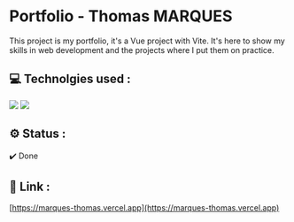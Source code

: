 # Portfolio - Thomas MARQUES

This project is my portfolio, it's a Vue project with Vite. It's here to show my skills in web development and the projects where I put them on practice.

## 💻 Technolgies used :
![](https://skillicons.dev/icons?i=vuejs)
![](https://skillicons.dev/icons?i=tailwind)

## ⚙️ Status :
✔️ Done

## 🔗 Link :
[https://marques-thomas.vercel.app](https://marques-thomas.vercel.app)